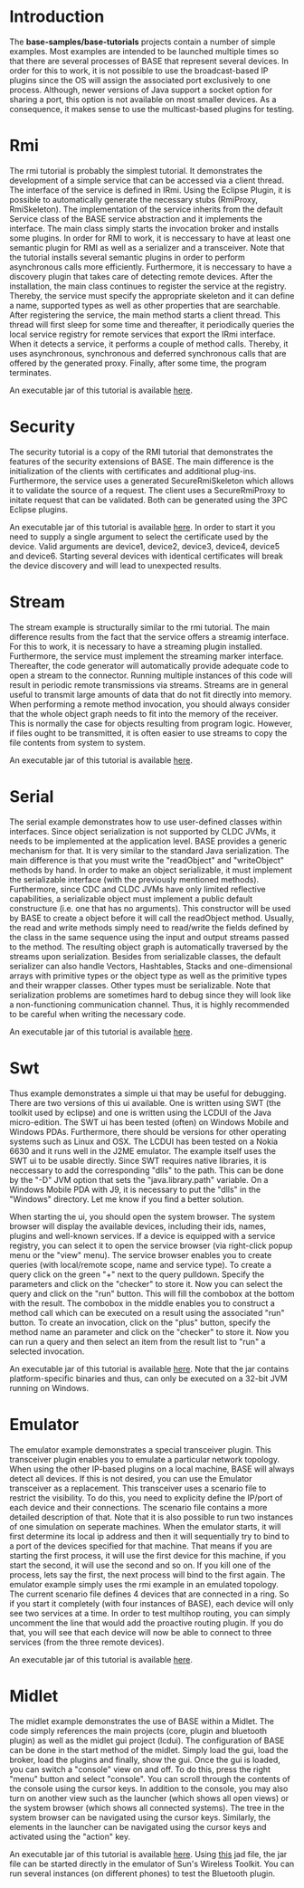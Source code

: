 # Introduction #

The **base-samples/base-tutorials** projects contain a number of simple examples. Most examples are intended to be launched multiple times so that there are several processes of BASE that represent several devices. In order for this to work, it is not possible to use the broadcast-based IP plugins since the OS will assign the associated port exclusively to one process. Although, newer versions of Java support a socket option for sharing a port, this option is not available on most smaller devices. As a consequence, it makes sense to use the multicast-based plugins for testing.

# Rmi #

The rmi tutorial is probably the simplest tutorial. It demonstrates the development of a simple service that can be accessed via a client thread. The interface of the service is defined in IRmi. Using the Eclipse Plugin, it is possible to automatically generate the necessary stubs (RmiProxy, RmiSkeleton). The implementation of the service inherits from the default Service class of the BASE service abstraction and it implements the interface. The main class simply starts the invocation broker and installs some plugins. In order for RMI to work, it is neccessary to have at least one semantic plugin for RMI as well as a serializer and a transceiver. Note that the tutorial installs several semantic plugins in order to perform asynchronous calls more efficiently. Furthermore, it is neccessary to have a discovery plugin that takes care of detecting remote devices. After the installation, the main class continues to register the service at the registry. Thereby, the service must specify the appropriate skeleton and it can define a name, supported types as well as other properties that are searchable. After registering the service, the main method starts a client thread. This thread will first sleep for some time and thereafter, it periodically queries the local service registry for remote services that export the IRmi interface. When it detects a service, it performs a couple of method calls. Thereby, it uses asynchronous, synchronous and deferred synchronous calls that are offered by the generated proxy. Finally, after some time, the program terminates.

An executable jar of this tutorial is available [here](http://pppc-base.googlecode.com/svn/maven/releases/info/pppc/base/base-tutorial-emulator/1.0.0/base-tutorial-emulator-1.0.0-jar-with-dependencies.jar).


# Security #

The security tutorial is a copy of the RMI tutorial that demonstrates the features of the security extensions of BASE. The main difference is the initialization of the clients with certificates and additional plug-ins. Furthermore, the service uses a generated SecureRmiSkeleton which allows it to validate the source of a request. The client uses a SecureRmiProxy to initate request that can be validated. Both can be generated using the 3PC Eclipse plugins.

An executable jar of this tutorial is available [here](http://pppc-base.googlecode.com/svn/maven/releases/info/pppc/base/base-tutorial-security/1.0.0/base-tutorial-security-1.0.0-jar-with-dependencies.jar). In order to start it you need to supply a single argument to select the certificate used by the device. Valid arguments are device1, device2, device3, device4, device5 and device6. Starting several devices with identical certificates will break the device discovery and will lead to unexpected results.

# Stream #

The stream example is structurally similar to the rmi tutorial. The main difference results from the fact that the service offers a streamig interface. For this to work, it is necessary to have a streaming plugin installed. Furthermore, the service must implement the streaming marker interface. Thereafter, the code generator will automatically provide adequate code to open a stream to the connector. Running multiple instances of this code will result in periodic remote transmissions via streams. Streams are in general useful to transmit large amounts of data that do not fit directly into memory. When performing a remote method invocation, you should always consider that the whole object graph needs to fit into the memory of the receiver. This is normally the case for objects resulting from program logic. However, if files ought to be transmitted, it is often easier to use streams to copy the file contents from system to system.

An executable jar of this tutorial is available [here](http://pppc-base.googlecode.com/svn/maven/releases/info/pppc/base/base-tutorial-stream/1.0.0/base-tutorial-stream-1.0.0-jar-with-dependencies.jar).

# Serial #

The serial example demonstrates how to use user-defined classes within interfaces. Since object serialization is not supported by CLDC JVMs, it needs to be implemented at the application level. BASE provides a generic mechanism for that. It is very similar to the standard Java serialization. The main difference is that you must write the "readObject" and "writeObject" methods by hand. In order to make an object serializable, it must implement the serializable interface (with the previously mentioned methods). Furthermore, since CDC and CLDC JVMs have only limited reflective capabilities, a serializable object must implement a public default constructure (i.e. one that has no arguments). This constructor will be used by BASE to create a object before it will call the readObject method. Usually, the read and write methods simply need to read/write the fields defined by the class in the same sequence using the input and output streams passed to the method. The resulting object graph is automatically traversed by the streams upon serialization. Besides from serializable classes, the default serializer can also handle Vectors, Hashtables, Stacks and one-dimensional arrays with primitive types or the object type as well as the primitive types and their wrapper classes. Other types must be serializable. Note that serialization problems are sometimes hard to debug since they will look like a non-functioning communication channel. Thus, it is highly recommended to be careful when writing the necessary code.

An executable jar of this tutorial is available [here](http://pppc-base.googlecode.com/svn/maven/releases/info/pppc/base/base-tutorial-serial/1.0.0/base-tutorial-serial-1.0.0-jar-with-dependencies.jar).

# Swt #

Thus example demonstrates a simple ui that may be useful for debugging. There are two versions of this ui available. One is written using SWT (the toolkit used by eclipse) and one is written using the LCDUI of the Java micro-edition. The SWT ui has been tested (often) on Windows Mobile and Windows PDAs. Furthermore, there should be versions for other operating systems such as Linux and OSX. The LCDUI has been tested on a Nokia 6630 and it runs well in the J2ME emulator. The example itself uses the SWT ui to be usable directly. Since SWT requires native libraries, it is neccessary to add the corresponding "dlls" to the path. This can be done by the "-D" JVM option that sets the "java.library.path" variable. On a Windows Mobile PDA with J9, it is necessary to put the "dlls" in the "Windows" directory. Let me know if you find a better solution.

When starting the ui, you should open the system browser. The system browser will display the available devices, including their ids, names, plugins and well-known services. If a device is equipped with a service registry, you can select it to open the service browser (via right-click popup menu or the "view" menu). The service browser enables you to create queries (with local/remote scope, name and service type). To create a query click on the green "+" next to the query pulldown. Specify the parameters and click on the "checker" to store it. Now you can select the query and click on the "run" button. This will fill the combobox at the bottom with the result. The combobox in the middle enables you to construct a method call which can be executed on a result using the associated "run" button. To create an invocation, click on the "plus" button, specify the method name an parameter and click on the "checker" to store it. Now you can run a query and then select an item from the result list to "run" a selected invocation.

An executable jar of this tutorial is available [here](http://pppc-base.googlecode.com/svn/maven/releases/info/pppc/base/base-tutorial-swt/1.0.0/base-tutorial-swt-1.0.0-jar-with-dependencies.jar). Note that the jar contains platform-specific binaries and thus, can only be executed on a 32-bit JVM running on Windows.

# Emulator #

The emulator example demonstrates a special transceiver plugin. This transceiver plugin enables you to emulate a particular network topology. When using the other IP-based plugins on a local machine, BASE will always detect all devices. If this is not desired, you can use the Emulator transceiver as a replacement. This transceiver uses a scenario file to restrict the visibility. To do this, you need to explicity define the IP/port of each device and their connections. The scenario file contains a more detailed description of that. Note that it is also possible to run two instances of one simulation on seperate machines. When the emulator starts, it will first determine its local ip address and then it will sequentially try to bind to a port of the devices specified for that machine. That means if you are starting the first process, it will use the first device for this machine, if you start the second, it will use the second and so on. If you kill one of the process, lets say the first, the next process will bind to the first again. The emulator example simply uses the rmi example in an emulated topology. The current scenario file defines 4 devices that are connected in a ring. So if you start it completely (with four instances of BASE), each device will only see two services at a time. In order to test multihop routing, you can simply uncomment the line that would add the proactive routing plugin. If you do that, you will see that each device will now be able to connect to three services (from the three remote devices).

An executable jar of this tutorial is available [here](http://pppc-base.googlecode.com/svn/maven/releases/info/pppc/base/base-tutorial-emulator/1.0.0/base-tutorial-emulator-1.0.0-jar-with-dependencies.jar).


# Midlet #

The midlet example demonstrates the use of BASE within a Midlet. The code simply references the main projects (core, plugin and bluetooth plugin) as well as the midlet gui project (lcdui). The configuration of BASE can be done in the start method of the midlet. Simply load the gui, load the broker, load the plugins and finally, show the gui. Once the gui is loaded, you can switch a "console" view on and off. To do this, press the right "menu" button and select "console". You can scroll through the contents of the console using the cursor keys. In addition to the console, you may also turn on another view such as the launcher (which shows all open views) or the system browser (which shows all connected systems). The tree in the system browser can be navigated using the cursor keys. Similarly, the elements in the launcher can be navigated using the cursor keys and activated using the "action" key.

An executable jar of this tutorial is available [here](http://pppc-base.googlecode.com/svn/maven/releases/info/pppc/base/base-tutorial-midlet/1.0.0/base-tutorial-midlet-1.0.0-me.jar). Using [this](http://pppc-base.googlecode.com/svn/maven/releases/info/pppc/base/base-tutorial-midlet/1.0.0/base-tutorial-midlet-1.0.0-me.jad) jad file, the jar file can be started directly in the emulator of Sun's Wireless Toolkit. You can run several instances (on different phones) to test the Bluetooth plugin.